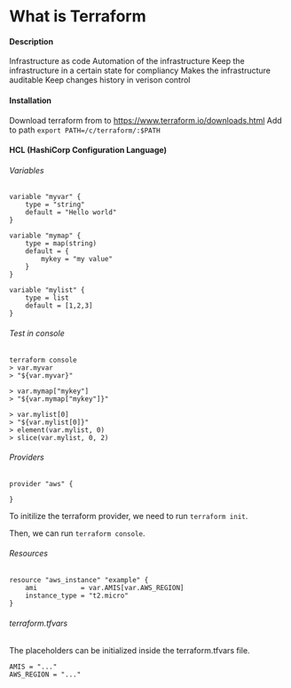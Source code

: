 # What is Terraform
#### Description
Infrastructure as code
Automation of the infrastructure
Keep the infrastructure in a certain state for compliancy
Makes the infrastructure auditable
Keep changes history in verison control

#### Installation
Download terraform from to https://www.terraform.io/downloads.html
Add to path ``` export PATH=/c/terraform/:$PATH ```


#### HCL (HashiCorp Configuration Language)
###### Variables
```
variable "myvar" {
    type = "string"
    default = "Hello world"
}

variable "mymap" {
    type = map(string)
    default = {
        mykey = "my value"
    }
}

variable "mylist" {
    type = list
    default = [1,2,3]
}
```

###### Test in console
```
terraform console
> var.myvar
> "${var.myvar}"

> var.mymap["mykey"]
> "${var.mymap["mykey"]}"

> var.mylist[0]
> "${var.mylist[0]}"
> element(var.mylist, 0)
> slice(var.mylist, 0, 2)
```

###### Providers
```
provider "aws" {

}
```
To initilize the terraform provider, we need to run ```terraform init```.

Then, we can run ```terraform console```.

###### Resources
```
resource "aws_instance" "example" {
    ami           = var.AMIS[var.AWS_REGION]
    instance_type = "t2.micro"
}
```

###### terraform.tfvars
The placeholders can be initialized inside the terraform.tfvars file.

``` 
AMIS = "..."
AWS_REGION = "..."
```

